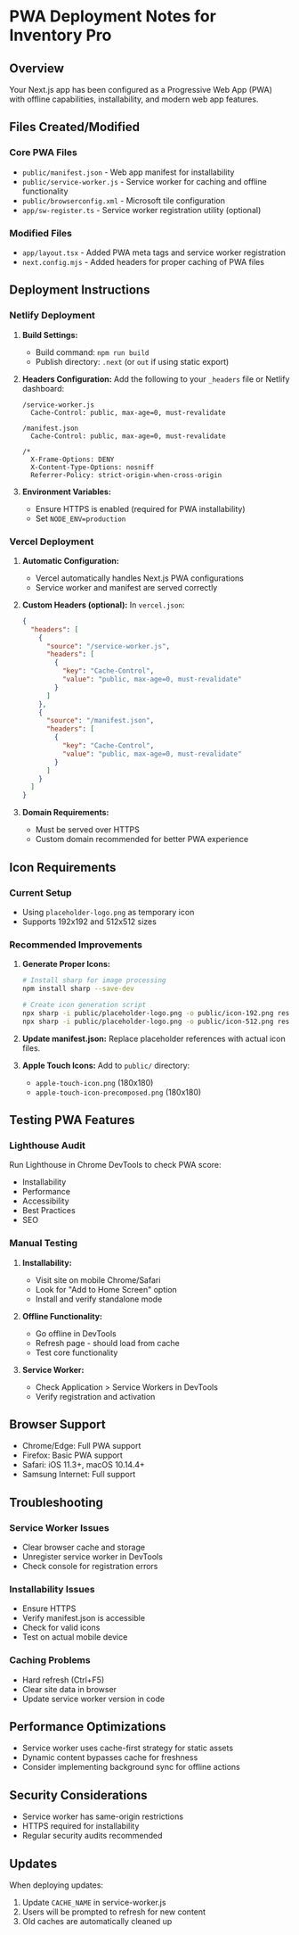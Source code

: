 # PWA Deployment Notes for Inventory Pro

## Overview
Your Next.js app has been configured as a Progressive Web App (PWA) with offline capabilities, installability, and modern web app features.

## Files Created/Modified

### Core PWA Files
- `public/manifest.json` - Web app manifest for installability
- `public/service-worker.js` - Service worker for caching and offline functionality
- `public/browserconfig.xml` - Microsoft tile configuration
- `app/sw-register.ts` - Service worker registration utility (optional)

### Modified Files
- `app/layout.tsx` - Added PWA meta tags and service worker registration
- `next.config.mjs` - Added headers for proper caching of PWA files

## Deployment Instructions

### Netlify Deployment
1. **Build Settings:**
   - Build command: `npm run build`
   - Publish directory: `.next` (or `out` if using static export)

2. **Headers Configuration:**
   Add the following to your `_headers` file or Netlify dashboard:

   ```
   /service-worker.js
     Cache-Control: public, max-age=0, must-revalidate

   /manifest.json
     Cache-Control: public, max-age=0, must-revalidate

   /*
     X-Frame-Options: DENY
     X-Content-Type-Options: nosniff
     Referrer-Policy: strict-origin-when-cross-origin
   ```

3. **Environment Variables:**
   - Ensure HTTPS is enabled (required for PWA installability)
   - Set `NODE_ENV=production`

### Vercel Deployment
1. **Automatic Configuration:**
   - Vercel automatically handles Next.js PWA configurations
   - Service worker and manifest are served correctly

2. **Custom Headers (optional):**
   In `vercel.json`:

   ```json
   {
     "headers": [
       {
         "source": "/service-worker.js",
         "headers": [
           {
             "key": "Cache-Control",
             "value": "public, max-age=0, must-revalidate"
           }
         ]
       },
       {
         "source": "/manifest.json",
         "headers": [
           {
             "key": "Cache-Control",
             "value": "public, max-age=0, must-revalidate"
           }
         ]
       }
     ]
   }
   ```

3. **Domain Requirements:**
   - Must be served over HTTPS
   - Custom domain recommended for better PWA experience

## Icon Requirements

### Current Setup
- Using `placeholder-logo.png` as temporary icon
- Supports 192x192 and 512x512 sizes

### Recommended Improvements
1. **Generate Proper Icons:**
   ```bash
   # Install sharp for image processing
   npm install sharp --save-dev

   # Create icon generation script
   npx sharp -i public/placeholder-logo.png -o public/icon-192.png resize 192 192
   npx sharp -i public/placeholder-logo.png -o public/icon-512.png resize 512 512
   ```

2. **Update manifest.json:**
   Replace placeholder references with actual icon files.

3. **Apple Touch Icons:**
   Add to `public/` directory:
   - `apple-touch-icon.png` (180x180)
   - `apple-touch-icon-precomposed.png` (180x180)

## Testing PWA Features

### Lighthouse Audit
Run Lighthouse in Chrome DevTools to check PWA score:
- Installability
- Performance
- Accessibility
- Best Practices
- SEO

### Manual Testing
1. **Installability:**
   - Visit site on mobile Chrome/Safari
   - Look for "Add to Home Screen" option
   - Install and verify standalone mode

2. **Offline Functionality:**
   - Go offline in DevTools
   - Refresh page - should load from cache
   - Test core functionality

3. **Service Worker:**
   - Check Application > Service Workers in DevTools
   - Verify registration and activation

## Browser Support
- Chrome/Edge: Full PWA support
- Firefox: Basic PWA support
- Safari: iOS 11.3+, macOS 10.14.4+
- Samsung Internet: Full support

## Troubleshooting

### Service Worker Issues
- Clear browser cache and storage
- Unregister service worker in DevTools
- Check console for registration errors

### Installability Issues
- Ensure HTTPS
- Verify manifest.json is accessible
- Check for valid icons
- Test on actual mobile device

### Caching Problems
- Hard refresh (Ctrl+F5)
- Clear site data in browser
- Update service worker version in code

## Performance Optimizations
- Service worker uses cache-first strategy for static assets
- Dynamic content bypasses cache for freshness
- Consider implementing background sync for offline actions

## Security Considerations
- Service worker has same-origin restrictions
- HTTPS required for installability
- Regular security audits recommended

## Updates
When deploying updates:
1. Update `CACHE_NAME` in service-worker.js
2. Users will be prompted to refresh for new content
3. Old caches are automatically cleaned up

